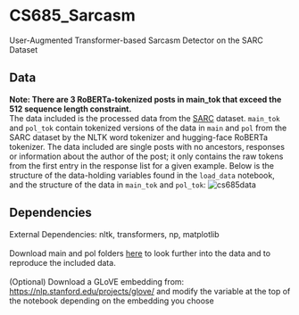 # CS685_Sarcasm
User-Augmented Transformer-based Sarcasm Detector on the SARC Dataset

## Data
**Note: There are 3 RoBERTa-tokenized posts in main_tok that exceed the 512 sequence length constraint.**\
The data included is the processed data from the [SARC](https://nlp.cs.princeton.edu/SARC/2.0/) dataset. `main_tok` and `pol_tok` contain tokenized versions of the data in `main` and `pol` from the SARC dataset by the NLTK word tokenizer and hugging-face RoBERTa tokenizer. The data included are single posts with no ancestors, responses or information about the author of the post; it only contains the raw tokens from the first entry in the response list for a given example. Below is the structure of the data-holding variables found in the `load_data` notebook, and the structure of the data in `main_tok` and `pol_tok`:
![cs685data](https://user-images.githubusercontent.com/43583679/99214836-3658ba80-279f-11eb-9cef-979076559a60.png)


## Dependencies
External Dependencies: nltk, transformers, np, matplotlib \
\
Download main and pol folders [here](https://nlp.cs.princeton.edu/SARC/2.0/) to look further into the data and to reproduce the included data.\
\
(Optional) Download a GLoVE embedding from: https://nlp.stanford.edu/projects/glove/ and modify the variable at the top of the notebook depending on the embedding you choose
